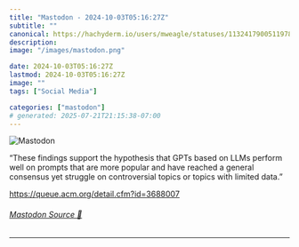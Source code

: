 ```yaml
---
title: "Mastodon - 2024-10-03T05:16:27Z"
subtitle: ""
canonical: https://hachyderm.io/users/mweagle/statuses/113241790051197842
description:
image: "/images/mastodon.png"

date: 2024-10-03T05:16:27Z
lastmod: 2024-10-03T05:16:27Z
image: ""
tags: ["Social Media"]

categories: ["mastodon"]
# generated: 2025-07-21T21:15:38-07:00
---
```

![Mastodon](/images/mastodon.png)

<p>“These findings support the hypothesis that GPTs based on LLMs perform well on prompts that are more popular and have reached a general consensus yet struggle on controversial topics or topics with limited data.”</p><p><a href="https://queue.acm.org/detail.cfm?id=3688007" target="_blank" rel="nofollow noopener noreferrer" translate="no"><span class="invisible">https://</span><span class="ellipsis">queue.acm.org/detail.cfm?id=36</span><span class="invisible">88007</span></a></p>


###### [Mastodon Source 🐘](https://hachyderm.io/@mweagle/113241790051197842)

___
